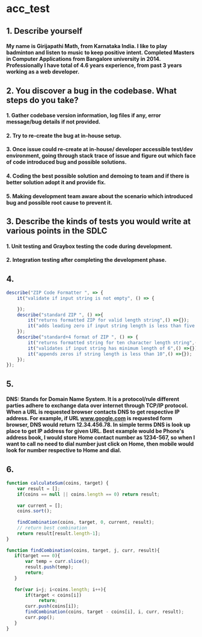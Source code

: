 # acc_test

## 1. Describe yourself
####   My name is Girijapathi Math, from Karnataka India. I like to play badminton and listen to music to keep positive intent. Completed Masters in Computer Applications from Bangalore university in 2014. Professionally I have total of 4.6 years experience, from past 3 years  working as a web developer.

## 2. You discover a bug in the codebase. What steps do you take?
#### 1. Gather codebase version information, log files if any, error message/bug details if not provided. 
#### 2. Try to re-create the bug at in-house setup.
#### 3. Once issue could re-create at in-house/ developer accessible test/dev environment, going through stack trace of issue and figure out which face of code introduced bug and possible solutions.
#### 4. Coding the best possible solution and demoing to team and if there is better solution adopt it and provide fix.
#### 5. Making development team aware about the scenario which introduced bug and possible root cause to prevent it.



## 3. Describe the kinds of tests you would write at various points in the SDLC
#### 1. Unit testing and Graybox testing the code during development.
#### 2. Integration testing after completing the development phase.

## 4.
```javascript
describe("ZIP Code Formatter ", => {
    it("validate if input string is not empty", () => {

    });
    describe("standard ZIP ", () =>{
        it("returns formatted ZIP for valid length string",() =>{});
        it("adds leading zero if input string length is less than five and returns formatted ZIP",() =>{});
    });
    describe("standard+4 format of ZIP ", () => {
        it("returns formatted string for ten character length string",() =>{});
        it("validates if input string has minimum length of 6",() =>{});
        it("appends zeros if string length is less than 10",() =>{});
    });
});
```

## 5.
#### DNS: Stands for Domain Name System. It is a protocol/rule different parties adhere to exchange data over internet through TCP/IP protocol. When a URL is requested browser contacts DNS to get respective IP address. For example, if URL www.google.com is requested form browser, DNS would return 12.34.456.78. In simple terms DNS is look up place to get IP address for given URL. Best example would be Phone's address book, I would store Home contact number as 1234-567, so when I want to call no need to dial number just click on Home, then mobile would look for number respective to Home and dial.


## 6.
```javascript
function calculateSum(coins, target) {
    var result = []; 
    if(coins == null || coins.length == 0) return result;
 
    var current = [];
    coins.sort();
 
    findCombination(coins, target, 0, current, result);
    // return best combination
    return result[result.length-1];
}
 
function findCombination(coins, target, j, curr, result){
   if(target === 0){
       var temp = curr.slice();
       result.push(temp);
       return;
   }
 
   for(var i=j; i<coins.length; i++){
       if(target < coins[i]) 
            return;
       curr.push(coins[i]);
       findCombination(coins, target - coins[i], i, curr, result);
       curr.pop(); 
   }
}
```


